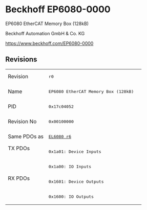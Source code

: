# Beckhoff EP6080-0000

EP6080 EtherCAT Memory Box (128kB)

Beckhoff Automation GmbH & Co. KG

https://www.beckhoff.com/EP6080-0000

## Revisions
<table>
<tr >
<td>Revision</td>
<td><pre>r0</pre></td>
</tr>
<tr >
<td>Name</td>
<td><pre>EP6080 EtherCAT Memory Box (128kB)</pre></td>
</tr>
<tr >
<td>PID</td>
<td><pre>0x17c04052</pre></td>
</tr>
<tr >
<td>Revision No</td>
<td><pre>0x00100000</pre></td>
</tr>
<tr >
<td>Same PDOs as</td>
<td><pre><a href="EL6080">EL6080 r6</a></pre></td>
</tr>
<tr class="txpdo pdosection">
<td rowspan=2 valign=top>TX PDOs</td>
<td><pre>0x1a01: Device Inputs</pre></td>
<td></td>
</tr>
<tr class="txpdo pdosection">
<td><pre>0x1a00: IO Inputs</pre></td>
</tr>
<tr class="rxpdo pdosection">
<td rowspan=2 valign=top>RX PDOs</td>
<td><pre>0x1601: Device Outputs</pre></td>
<td></td>
</tr>
<tr class="rxpdo pdosection">
<td><pre>0x1600: IO Outputs</pre></td>
</tr>
</table>
